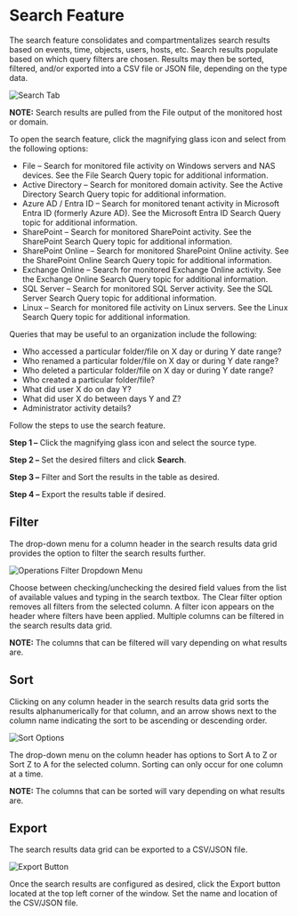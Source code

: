 # Search Feature

The search feature consolidates and compartmentalizes search results based on events, time, objects,
users, hosts, etc. Search results populate based on which query filters are chosen. Results may then
be sorted, filtered, and/or exported into a CSV file or JSON file, depending on the type data.

![Search Tab](/img/product_docs/activitymonitor/8.0/admin/search/searchtab.webp)

**NOTE:** Search results are pulled from the File output of the monitored host or domain.

To open the search feature, click the magnifying glass icon and select from the following options:

- File – Search for monitored file activity on Windows servers and NAS devices. See the File Search
  Query topic for additional information.
- Active Directory – Search for monitored domain activity. See the Active Directory Search Query
  topic for additional information.
- Azure AD / Entra ID – Search for monitored tenant activity in Microsoft Entra ID (formerly Azure
  AD). See the Microsoft Entra ID Search Query topic for additional information.
- SharePoint – Search for monitored SharePoint activity. See the SharePoint Search Query topic for
  additional information.
- SharePoint Online – Search for monitored SharePoint Online activity. See the SharePoint Online
  Search Query topic for additional information.
- Exchange Online – Search for monitored Exchange Online activity. See the Exchange Online Search
  Query topic for additional information.
- SQL Server – Search for monitored SQL Server activity. See the SQL Server Search Query topic for
  additional information.
- Linux – Search for monitored file activity on Linux servers. See the Linux Search Query topic for
  additional information.

Queries that may be useful to an organization include the following:

- Who accessed a particular folder/file on X day or during Y date range?
- Who renamed a particular folder/file on X day or during Y date range?
- Who deleted a particular folder/file on X day or during Y date range?
- Who created a particular folder/file?
- What did user X do on day Y?
- What did user X do between days Y and Z?
- Administrator activity details?

Follow the steps to use the search feature.

**Step 1 –** Click the magnifying glass icon and select the source type.

**Step 2 –** Set the desired filters and click **Search**.

**Step 3 –** Filter and Sort the results in the table as desired.

**Step 4 –** Export the results table if desired.

## Filter

The drop-down menu for a column header in the search results data grid provides the option to filter
the search results further.

![Operations Filter Dropdown Menu](/img/product_docs/activitymonitor/8.0/admin/search/operationssdropdownfiltermenu.webp)

Choose between checking/unchecking the desired field values from the list of available values and
typing in the search textbox. The Clear filter option removes all filters from the selected column.
A filter icon appears on the header where filters have been applied. Multiple columns can be
filtered in the search results data grid.

**NOTE:** The columns that can be filtered will vary depending on what results are.

## Sort

Clicking on any column header in the search results data grid sorts the results alphanumerically for
that column, and an arrow shows next to the column name indicating the sort to be ascending or
descending order.

![Sort Options](/img/product_docs/activitymonitor/8.0/admin/search/sort.webp)

The drop-down menu on the column header has options to Sort A to Z or Sort Z to A for the selected
column. Sorting can only occur for one column at a time.

**NOTE:** The columns that can be sorted will vary depending on what results are.

## Export

The search results data grid can be exported to a CSV/JSON file.

![Export Button](/img/product_docs/activitymonitor/8.0/admin/search/exportbutton.webp)

Once the search results are configured as desired, click the Export button located at the top left
corner of the window. Set the name and location of the CSV/JSON file.
